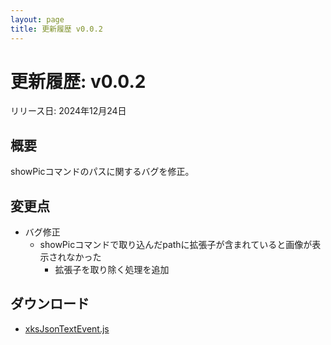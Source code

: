 ```yaml
---
layout: page
title: 更新履歴 v0.0.2
---
```


# 更新履歴: v0.0.2

リリース日: 2024年12月24日

## 概要
showPicコマンドのパスに関するバグを修正。

## 変更点
- バグ修正
  - showPicコマンドで取り込んだpathに拡張子が含まれていると画像が表示されなかった
    - 拡張子を取り除く処理を追加

## ダウンロード
- [xksJsonTextEvent.js](../xksJsonTextEvent.js)
